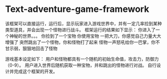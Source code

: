 # Text-adventure-game-framework

该框架可以直接运行，运行后，显示玩家进入游戏世界中，并有一定几率捡到某种类型道具，并会出现一个怪物进行战斗。
框架运行的结果如下显示：
你进入了一个神秘的世界。。。
你捡到了一个宝物
你使用宝物
一把大刀，你感觉自己力量大大增强了
突然跳出了一个怪物，你和怪物打了起来
怪物一声怒吼给你一巴掌，你不甘示弱，狠狠地回击了怪物

游戏基本设定如下：
用户和怪物都具有一个随机的初始生命值，攻击力，防御力（0-9）。
用户进入世界后随机获取一种宝物，并和跳出的怪物进行对战。
自行设计并完成这个框架的开发。
